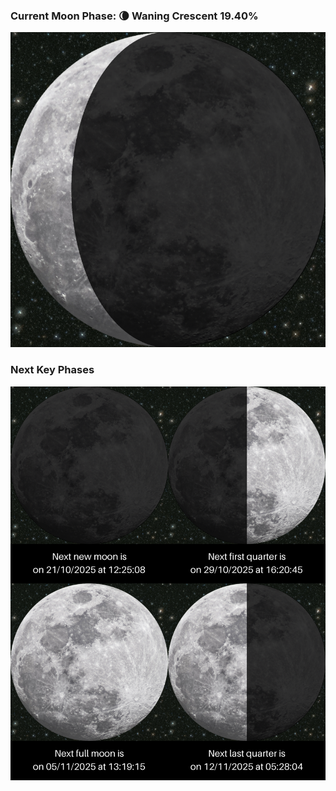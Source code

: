### Current Moon Phase: 🌘 Waning Crescent 19.40%
![Moon Phase](moonphase.png)
### Next Key Phases
![Gallery](gallery.png)